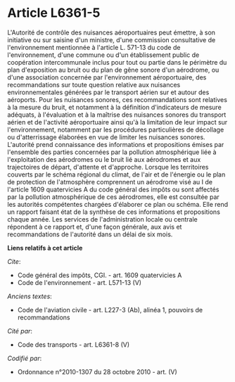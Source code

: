 # Article L6361-5

L'Autorité de contrôle des nuisances aéroportuaires peut émettre, à son initiative ou sur saisine d'un ministre, d'une
commission consultative de l'environnement mentionnée à l'article L. 571-13 du code de l'environnement, d'une commune ou d'un
établissement public de coopération intercommunale inclus pour tout ou partie dans le périmètre du plan d'exposition au bruit
ou du plan de gêne sonore d'un aérodrome, ou d'une association concernée par l'environnement aéroportuaire, des
recommandations sur toute question relative aux nuisances environnementales générées par le transport aérien sur et autour
des aéroports. Pour les nuisances sonores, ces recommandations sont relatives à la mesure du bruit, et notamment à la
définition d'indicateurs de mesure adéquats, à l'évaluation et à la maîtrise des nuisances sonores du transport aérien et de
l'activité aéroportuaire ainsi qu'à la limitation de leur impact sur l'environnement, notamment par les procédures
particulières de décollage ou d'atterrissage élaborées en vue de limiter les nuisances sonores. L'autorité prend connaissance
des informations et propositions émises par l'ensemble des parties concernées par la pollution atmosphérique liée à
l'exploitation des aérodromes ou le bruit lié aux aérodromes et aux trajectoires de départ, d'attente et d'approche. Lorsque
les territoires couverts par le schéma régional du climat, de l'air et de l'énergie ou le plan de protection de l'atmosphère
comprennent un aérodrome visé au I de l'article 1609 quatervicies A du code général des impôts ou sont affectés par la
pollution atmosphérique de ces aérodromes, elle est consultée par les autorités compétentes chargées d'élaborer ce plan ou
schéma. Elle rend un rapport faisant état de la synthèse de ces informations et propositions chaque année. Les services de
l'administration locale ou centrale répondent à ce rapport et, d'une façon générale, aux avis et recommandations de
l'autorité dans un délai de six mois.

**Liens relatifs à cet article**

_Cite_:

  - Code général des impôts, CGI. - art. 1609 quatervicies A
  - Code de l'environnement - art. L571-13 (V)

_Anciens textes_:

  - Code de l'aviation civile - art. L227-3 (Ab), alinéa 1, pouvoirs de recommandations

_Cité par_:

  - Code des transports - art. L6361-8 (V)

_Codifié par_:

  - Ordonnance n°2010-1307 du 28 octobre 2010 - art. (V)
